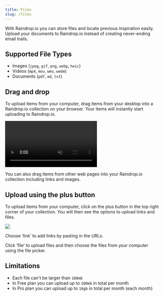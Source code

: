 ```yaml
---
title: Files
slug: /files
---
```


With Raindrop.io you can store files and locate previous inspiration easily. Upload your documents to Raindrop.io instead of creating never-ending email trails.

## Supported File Types
- Images (`jpeg`, `gif`, `png`, `webp`, `heic`)
- Videos (`mp4`, `mov`, `wmv`, `webm`)
- Documents (`pdf`, `md`, `txt`)

## Drag and drop
To upload items from your computer, drag items from your desktop into a Raindrop.io collection on your browser.
Your items will instantly start uploading to Raindrop.io.

<p><video src={require('./dnd.mp4').default} autoPlay loop controls muted style={{width: '100%'}} /></p>

You can also drag items from other web pages into your Raindrop.io collection including links and images.

## Upload using the plus button
To upload items from your computer, click on the plus button in the top right corner of your collection. 
You will then see the options to upload links and files.

![](add.png)

Choose ‘link’ to add links by pasting in the URLs.

Click ‘file’ to upload files and then choose the files from your computer using the file picker.

## Limitations
- Each file can't be larger than ``100mb``
- In Free plan you can upload up to ``100mb`` in total per month
- In Pro plan you can upload up to ``10gb`` in total per month (each month)